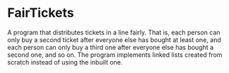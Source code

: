 # FairTickets
A program that distributes tickets in a line fairly. That is, each person can only buy a second ticket after everyone else has bought at least one, and each person can only buy a third one after everyone else has bought a second one, and so on. The program implements linked lists created from scratch instead of using the inbuilt one.

